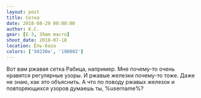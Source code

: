 ```yaml
---
layout: post
title: Сетка
date: 2018-08-29 00:00:00
author: К.С.
gear: [E-3, 35mm macro]
shoot_date: 2018-07-18
location: Ёль-база
colors: ['50230e', '190802']
---
```

Вот вам ржавая сетка Рабица, например. Мне почему-то очень нравятся регулярные узоры. И ржавые железки почему-то тоже. Даже не знаю, как это объяснить. А что по поводу ржавых железок и повторяющихся узоров думаешь ты, %username%?
